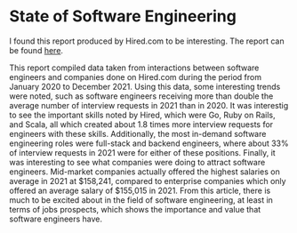# State of Software Engineering

I found this report produced by Hired.com to be interesting. The report can be found [here](https://hired.com/2022-state-of-software-engineers/).

This report compiled data taken from interactions between software engineers and companies done on Hired.com during the period from January 2020 to December 2021. Using this data, some interesting trends were noted, such as software engineers receiving more than double the average number of interview requests in 2021 than in 2020. It was interestig to see the important skills noted by Hired, which were Go, Ruby on Rails, and Scala, all which created about 1.8 times more interview requests for engineers with these skills. Additionally, the most in-demand software engineering roles were full-stack and backend engineers, where about 33% of interview requests in 2021 were for either of these positions. Finally, it was interesting to see what companies were doing to attract software engineers. Mid-market companies actually offered the highest salaries on average in 2021 at $158,241, compared to enterprise companies which only offered an average salary of $155,015 in 2021. From this article, there is much to be excited about in the field of software engineering, at least in terms of jobs prospects, which shows the importance and value that software engineers have.
